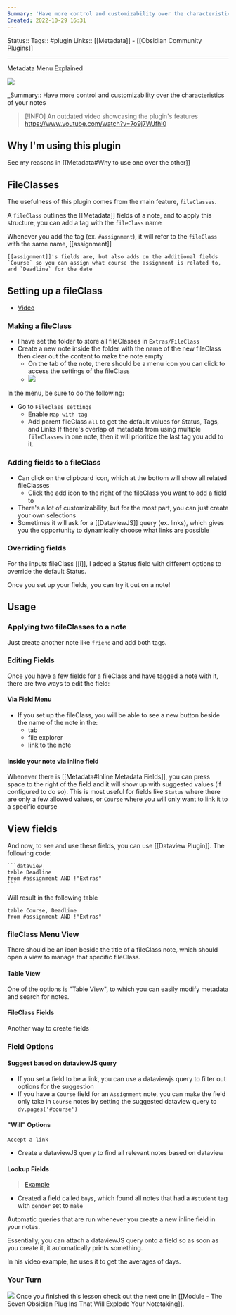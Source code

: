 ```yaml
---
Summary: 'Have more control and customizability over the characteristics of your notes'
Created: 2022-10-29 16:31
---
```

Status:: 
Tags:: #plugin
Links:: [[Metadata]] - [[Obsidian Community Plugins]]
___

Metadata Menu Explained

![](https://www.youtube.com/watch?v=6HZ3Cc10HS8)

\_Summary::   Have more control and customizability over the characteristics of your notes

> [!INFO] An outdated video showcasing the plugin's features
> https://www.youtube.com/watch?v=7o9j7WJfhi0

## Why I'm using this plugin
See my reasons in [[Metadata#Why to use one over the other]]
## FileClasses
The usefulness of this plugin comes from the main feature, `fileClasses`.

A `fileClass` outlines the [[Metadata]] fields of a note, and to apply this structure, you can add a tag with the `fileClass` name

Whenever you add the tag (ex. `#assignment`), it will refer to the `fileClass` with the same name, [[assignment]]

	[[assignment]]'s fields are, but also adds on the additional fields `Course` so you can assign what course the assignment is related to, and `Deadline` for the date

## Setting up a fileClass
- [Video](https://www.youtube.com/watch?v=QxXSuh7HUZY&ab_channel=MathieuDelobelle)

### Making a fileClass
- I have set the folder to store all fileClasses in `Extras/FileClass`
- Create a new note inside the folder with the name of the new fileClass then clear out the content to make the note empty
	- On the tab of the note, there should be a menu icon you can click to access the settings of the fileClass
	- ![](https://i.imgur.com/zz2fDzM.png)

In the menu, be sure to do the following:
- Go to `Fileclass settings`
	- Enable `Map with tag`
	- Add parent fileClass `all` to get the default values for Status, Tags, and Links
If there's overlap of metadata from using multiple `fileClasses` in one note, then it will prioritize the last tag you add to it.

### Adding fields to a fileClass
- Can click on the clipboard icon, which at the bottom will show all related fileClasses
	- Click the add icon to the right of the fileClass you want to add a field to
- There's a lot of customizability, but for the most part, you can just create your own selections
- Sometimes it will ask for a [[DataviewJS]] query (ex. links), which gives you the opportunity to dynamically choose what links are possible

### Overriding fields
For the inputs fileClass [[i]], I added a Status field with different options to override the default Status.

Once you set up your fields, you can try it out on a note!
## Usage
### Applying two fileClasses to a note
Just create another note like `friend` and add both tags.

### Editing Fields
Once you have a few fields for a fileClass and have tagged a note with it, there are two ways to edit the field:
####  Via Field Menu
- If you set up the fileClass, you will be able to see a new button beside the name of  the note in the:
	- tab
	- file explorer
	- link to the note
#### Inside your note via inline field
Whenever there is [[Metadata#Inline Metadata Fields]], you can press space to the right of the field and it will show up with suggested values (if configured to do so). This is most useful for fields like `Status` where there are only a few allowed values, or `Course` where you will only want to link it to a specific course
## View fields
And now, to see and use these fields, you can use [[Dataview Plugin]]. The following code:
````
```dataview
table Deadline
from #assignment AND !"Extras"
```
````
Will result in the following table
```dataview
table Course, Deadline
from #assignment AND !"Extras"
```

### fileClass Menu View
There should be an icon beside the title of a fileClass note, which should open a view to manage that specific fileClass.
#### Table View
One of the options is "Table View", to which you can easily modify metadata and search for notes.
#### FileClass Fields
Another way to create fields
### Field Options
#### Suggest based on dataviewJS query
- If you set a field to be a link, you can use a dataviewjs query to filter out options for the suggestion
- If you have a `Course` field for an `Assignment` note, you  can make the field only take in `Course` notes by setting the suggested dataview query to `dv.pages('#course')`
#### "Will" Options
`Accept a link`
- Create a dataviewJS query to find all relevant notes based on dataview
#### Lookup Fields
> [Example](https://www.youtube.com/watch?v=ad0nJf8TZP8&ab_channel=MathieuDelobelle)
- Created a field called `boys`, which found all notes that had a `#student` tag with `gender` set to `male`

Automatic queries that are run whenever you create a new inline field in your notes.

Essentially, you can attach a dataviewJS query onto a field so as soon as you create it, it automatically prints something.

In his video example, he uses it to get the averages of days.

### Your Turn
![](https://embed.filekitcdn.com/e/ipyk1kAZUAWQreQYS6UoFE/9sJ5rRzrt5h7ykMavk6Nub)
Once you finished this lesson check out the next one in [[Module - The Seven Obsidian Plug Ins That Will Explode Your Notetaking]].